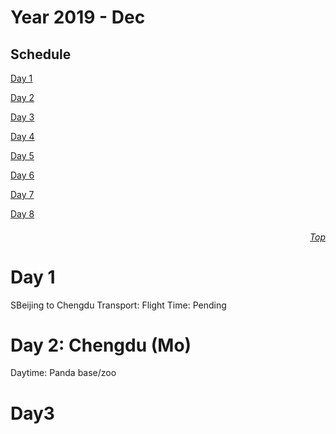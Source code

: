 Year 2019 - Dec
=============================
## Schedule
[Day 1](#Day-1)

[Day 2](#Day-2)

[Day 3](#Day-3)

[Day 4](#Day-4)

[Day 5](#Day-5)

[Day 6](#Day-6)

[Day 7](#Day-7)

[Day 8](#Day-8)

###### <p dir='rtl' align='right'>[Top](#Table-of-contents)</p>
# Day 1
SBeijing to Chengdu
Transport: Flight
Time: Pending

# Day 2: Chengdu (Mo)
Daytime: Panda base/zoo

# Day3
